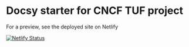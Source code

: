 # Docsy starter for CNCF TUF project

For a preview, see the deployed site on Netlify

[![Netlify Status](https://api.netlify.com/api/v1/badges/be4b9a0b-e90d-461f-a7e3-e7da4c18d54f/deploy-status)](https://app.netlify.com/sites/addtuflogo/deploys)
